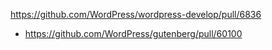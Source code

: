 https://github.com/WordPress/wordpress-develop/pull/6836

* https://github.com/WordPress/gutenberg/pull/60100
